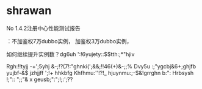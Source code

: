 # shrawan
No
1.4.2注册中心性能测试报告

：不加鉴权7万dubbo实例，
加鉴权3万dubbo实例，   

如何继续提升实例数？dg6uh ':!6yujety::$$tth:;*"hjiv

Rgh:!!tyjj -+';5yhj &-;!?(7!:"ghnki(';&&;!!46(+)&-;;%
Dvy5u :;"ygcbj&6+;ghjfb yujbf-&$ jzhjjff ';!+ hhkbfg 
Khfhmu:''!?!_ hjuynmu:;-$&!grrghn b:": 
Hrbsysh !;":: ";;"& x geusb;":";!;:';??
